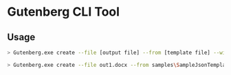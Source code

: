 # Gutenberg CLI Tool

## Usage  

```bash
> Gutenberg.exe create --file [output file] --from [template file] --with [source file]
```

```bash
> Gutenberg.exe create --file out1.docx --from samples\SampleJsonTemplate.docx --with samples\SampleSource.json
```
